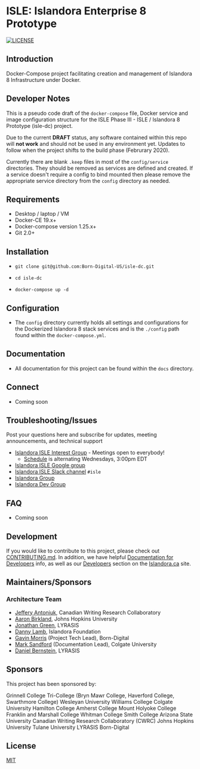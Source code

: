 # ISLE: Islandora Enterprise 8 Prototype

[![LICENSE](https://img.shields.io/badge/license-MIT-blue.svg?style=flat-square)](./LICENSE)

## Introduction

Docker-Compose project facilitating creation and management of Islandora 8 Infrastructure under Docker.

## Developer Notes

This is a pseudo code draft of the `docker-compose` file, Docker service and image configuration structure for the ISLE Phase III - ISLE / Islandora 8 Prototype (isle-dc) project.

Due to the current **DRAFT** status, any software contained within this repo will **not work** and should not be used in any environment yet. Updates to follow when the project shifts to the build phase (Februrary 2020).

Currently there are blank `.keep` files in most of the `config/service` directories. They should be removed as services are defined and created. If a service doesn't require a config to bind mounted then please remove the appropriate service directory from the `config` directory as needed.

## Requirements

* Desktop / laptop / VM
* Docker-CE 19.x+
* Docker-compose version 1.25.x+
* Git 2.0+

## Installation

* `git clone git@github.com:Born-Digital-US/isle-dc.git`

* `cd isle-dc`

* `docker-compose up -d`

## Configuration

* The `config` directory currently holds all settings and configurations for the Dockerized Islandora 8 stack services and is the `./config` path found within the `docker-compose.yml`.

## Documentation

* All documentation for this project can be found within the `docs` directory.

## Connect

* Coming soon

## Troubleshooting/Issues

Post your questions here and subscribe for updates, meeting announcements, and technical support

* [Islandora ISLE Interest Group](https://github.com/islandora-interest-groups/Islandora-ISLE-Interest-Group) - Meetings open to everybody! 
  * [Schedule](https://github.com/islandora-interest-groups/Islandora-ISLE-Interest-Group/#how-to-join) is alternating Wednesdays, 3:00pm EDT
* [Islandora ISLE Google group](https://groups.google.com/forum/#!forum/islandora-isle)
* [Islandora ISLE Slack channel](https://islandora.slack.com) `#isle`
* [Islandora Group](https://groups.google.com/forum/?hl=en&fromgroups#!forum/islandora)
* [Islandora Dev Group](https://groups.google.com/forum/?hl=en&fromgroups#!forum/islandora-dev)

## FAQ

* Coming soon

## Development

If you would like to contribute to this project, please check out [CONTRIBUTING.md](CONTRIBUTING.md). In addition, we have helpful [Documentation for Developers](https://github.com/Islandora/islandora/wiki#wiki-documentation-for-developers) info, as well as our [Developers](http://islandora.ca/developers) section on the [Islandora.ca](http://islandora.ca) site.

## Maintainers/Sponsors

### Architecture Team

* [Jeffery Antoniuk](https://github.com/jefferya), Canadian Writing Research Collaboratory
* [Aaron Birkland](https://github.com/birkland), Johns Hopkins University
* [Jonathan Green](https://github.com/jonathangreen), LYRASIS
* [Danny Lamb](https://github.com/dannylamb), Islandora Foundation
* [Gavin Morris](https://github.com/g7morris) (Project Tech Lead), Born-Digital
* [Mark Sandford](https://github.com/marksandford) (Documentation Lead), Colgate University
* [Daniel Bernstein](https://github.com/dbernstein), LYRASIS

## Sponsors

This project has been sponsored by:

Grinnell College
Tri-College (Bryn Mawr College, Haverford College, Swarthmore College)
Wesleyan University
Williams College
Colgate University
Hamilton College
Amherst College
Mount Holyoke College
Franklin and Marshall College
Whitman College
Smith College
Arizona State University
Canadian Writing Research Collaboratory (CWRC)
Johns Hopkins University
Tulane University
LYRASIS
Born-Digital

## License

[MIT](https://opensource.org/licenses/MIT)